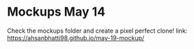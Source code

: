 # Mockups May 14

Check the mockups folder and create a pixel perfect clone!
link: https://ahsanbhatti98.github.io/may-19-mockup/
